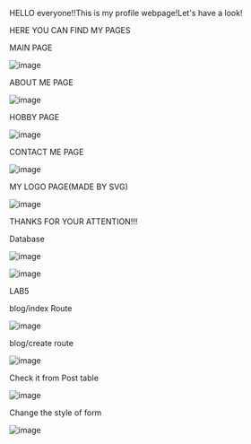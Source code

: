 HELLO everyone!!This is my profile webpage!Let's have a look!

HERE YOU CAN FIND MY PAGES

MAIN PAGE

![image](https://user-images.githubusercontent.com/57478403/108496117-d7da3580-72d3-11eb-9441-81046b51bc28.png)

ABOUT ME PAGE

![image](https://user-images.githubusercontent.com/57478403/108496268-06581080-72d4-11eb-8934-57f5aad287e8.png)

HOBBY PAGE

![image](https://user-images.githubusercontent.com/57478403/108496390-2982c000-72d4-11eb-88eb-89402f0d2c68.png)

CONTACT ME PAGE

![image](https://user-images.githubusercontent.com/57478403/108496499-5636d780-72d4-11eb-9956-53686db9427a.png)

MY LOGO PAGE(MADE BY SVG)

![image](https://user-images.githubusercontent.com/57478403/108496560-6bac0180-72d4-11eb-9f24-d496f9d99929.png)


THANKS FOR YOUR ATTENTION!!!

Database

![image](https://user-images.githubusercontent.com/57478403/108931460-e88f0080-7671-11eb-9013-c945773e3ffa.png)

![image](https://user-images.githubusercontent.com/57478403/108931568-0ceadd00-7672-11eb-9e2c-2ce47640998b.png)

LAB5 

blog/index Route

![image](https://user-images.githubusercontent.com/57478403/110194124-007c3680-7e61-11eb-8511-c34641503110.png)

blog/create route

![image](https://user-images.githubusercontent.com/57478403/110194162-446f3b80-7e61-11eb-828c-9f7ed38fd895.png)

Check it from Post table

![image](https://user-images.githubusercontent.com/57478403/110194176-59e46580-7e61-11eb-8b32-67691dc572e2.png)

Change the style of form

![image](https://user-images.githubusercontent.com/57478403/110194792-c0b74e00-7e64-11eb-98b5-5a7f1830b6bb.png)


